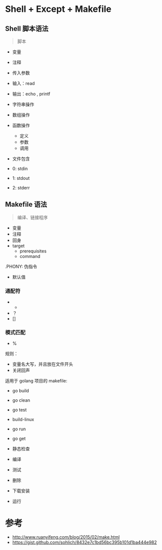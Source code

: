 # Shell + Except + Makefile


## Shell 脚本语法

> 脚本

- 变量
- 注释
- 传入参数
- 输入：read
- 输出：echo , printf 
- 字符串操作
- 数组操作
- 函数操作
    - 定义
    - 参数
    - 调用
- 文件包含

- 0: stdin
- 1: stdout
- 2: stderr



## Makefile 语法

> 编译、链接程序

- 变量
- 注释
- 回身
- target
    - prerequisites
    - command

.PHONY: 伪指令
- 默认值


### 通配符

- *
- ？
- []

### 模式匹配

- %

规则：
- 变量名大写，并且放在文件开头
- 关闭回声

适用于 golang 项目的 makefile:

- go build
- go clean
- go test
- build-linux
- go run 
- go get


- 静态检查
- 编译
- 测试
- 删除
- 下载安装
- 运行

# 参考

- http://www.ruanyifeng.com/blog/2015/02/make.html
- https://gist.github.com/sohlich/8432e7c1bd56bc395b101d1ba444e982
 